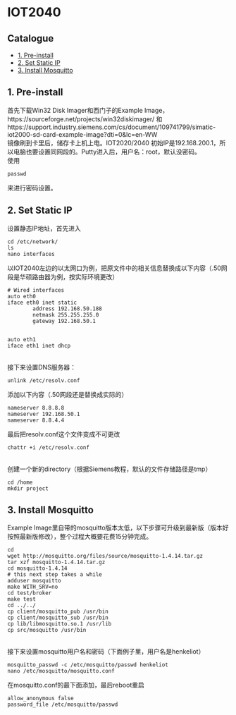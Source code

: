 # IOT2040
## **Catalogue**
* [1. Pre-install](#1)
* [2. Set Static IP](#2)
* [3. Install Mosquitto](#3)


<h2 id="1">1. Pre-install</h2>
首先下载Win32 Disk Imager和西门子的Example Image，https://sourceforge.net/projects/win32diskimager/ 和 https://support.industry.siemens.com/cs/document/109741799/simatic-iot2000-sd-card-example-image?dti=0&lc=en-WW <br>
镜像刷到卡里后，储存卡上机上电。IOT2020/2040 初始IP是192.168.200.1，所以电脑也要设置同网段的。Putty进入后，用户名：root，默认没密码。<br>
使用

```
passwd
```
来进行密码设置。

<h2 id="2">2. Set Static IP</h2>
设置静态IP地址，首先进入

```linux
cd /etc/network/
ls
nano interfaces
```
以IOT2040左边的以太网口为例，把原文件中的相关信息替换成以下内容（.50网段是华硕路由器为例，按实际环境更改）
```linux
# Wired interfaces
auto eth0
iface eth0 inet static
        address 192.168.50.188
        netmask 255.255.255.0
        gateway 192.168.50.1


auto eth1
iface eth1 inet dhcp
```
<br>接下来设置DNS服务器：
```linux
unlink /etc/resolv.conf
```
添加以下内容（.50网段还是替换成实际的）
```linux
nameserver 8.8.8.8
nameserver 192.168.50.1
nameserver 8.8.4.4
```
最后把resolv.conf这个文件变成不可更改
```linux
chattr +i /etc/resolv.conf
```
<br>创建一个新的directory（根据Siemens教程，默认的文件存储路径是tmp）
```linux
cd /home
mkdir project
```

<h2 id="3">3. Install Mosquitto</h2>
Example Image里自带的mosquitto版本太低，以下步骤可升级到最新版（版本好按照最新版修改），整个过程大概要花费15分钟完成。

```
cd
wget http://mosquitto.org/files/source/mosquitto-1.4.14.tar.gz
tar xzf mosquitto-1.4.14.tar.gz
cd mosquitto-1.4.14
# this next step takes a while
adduser mosquitto 
make WITH_SRV=no
cd test/broker
make test
cd ../../
cp client/mosquitto_pub /usr/bin
cp client/mosquitto_sub /usr/bin
cp lib/libmosquitto.so.1 /usr/lib
cp src/mosquitto /usr/bin
```
<br>接下来设置mosquitto用户名和密码（下面例子里，用户名是henkeliot）

```
mosquitto_passwd -c /etc/mosquitto/passwd henkeliot
nano /etc/mosquitto/mosquitto.conf
```

在mosquitto.conf的最下面添加，最后reboot重启

```
allow_anonymous false
password_file /etc/mosquitto/passwd
```
